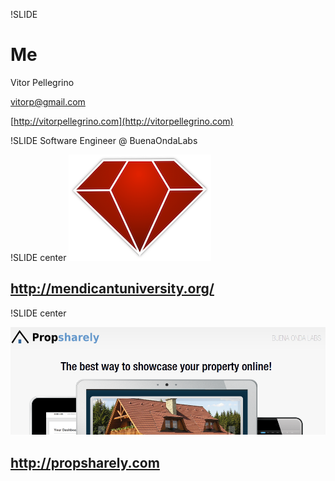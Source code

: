 !SLIDE

# Me #

Vitor Pellegrino

vitorp@gmail.com

[http://vitorpellegrino.com](http://vitorpellegrino.com)


!SLIDE 
Software Engineer @ BuenaOndaLabs

!SLIDE center
![Mendicant University](mendicant-university-logo.png)
## http://mendicantuniversity.org/

!SLIDE center

![Propsharely](propsharely-screenshot.png)
## http://propsharely.com

